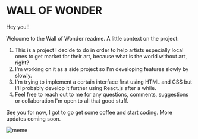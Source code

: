 # WALL OF WONDER

Hey you!!

Welcome to the Wall of Wonder readme. A little context on the project:

1. This is a project I decide to do in order to help artists especially local ones to get market for their art, because what is the world without art, right?
2. I'm working on it as a side project so I'm developing features slowly by slowly.
3. I'm trying to implement a certain interface first using HTML and CSS but I'll probably develop it further using React.js after a while.
4. Feel free to reach out to me for any questions, comments, suggestions or collaboration I'm open to all that good stuff.

See you for now, I got to go get some coffee and start coding.
More updates coming soon.

![meme](https://imgs.search.brave.com/bSGiR6AtWybR0TX7MTMQQl7SIyy8tFpUjrfgnfkOQ5A/rs:fit:884:225:1/g:ce/aHR0cHM6Ly90c2Uy/Lm1tLmJpbmcubmV0/L3RoP2lkPU9JUC5m/bHNRd0Q4M0dfVVlI/VWFWNWxoWGN3SGFE/LSZwaWQ9QXBp)
